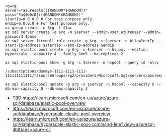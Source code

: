 ```
rg=rg
server="azuresql$(($RANDOM*$RANDOM))"
pass="Pa$$w0rD$(($RANDOM*$RANDOM))"
startIp=0.0.0.0 # For test purpose only.
endIp=0.0.0.0 # For test purpose only.
az group create -n $rg -l $loc
az sql server create -g $rg -n $server --admin-user azureuser --admin-password $pass
az sql server firewall-rule create -g $rg -s $server -n AllowYourIp --start-ip-address $startIp --end-ip-address $endIp
az sql elastic-pool create -g $rg -s $server -n hspool --edition Hyperscale --capacity 4 --family Gen5 --ha-replicas 2
```

```
az sql elastic-pool show -g $rg -s $server -n hspool --query id -otsv

/subscriptions/dummys-1111-1111-1111-111111111111/resourceGroups/rg2/providers/Microsoft.Sql/servers/azuresql1861273/elasticPools/hspool

az sql elastic-pool update -g $rg -s $server -n hspool --capacity 8 --db-min-capacity 0 --db-max-capacity 2
```

- TBD https://learn.microsoft.com/en-us/azure/azure-sql/database/elastic-pool-overview
- https://learn.microsoft.com/en-us/azure/azure-sql/database/hyperscale-elastic-pool-overview
- https://learn.microsoft.com/en-us/azure/azure-sql/database/hyperscale-elastic-pool-command-line?view=azuresql-db&tabs=azure-cli
